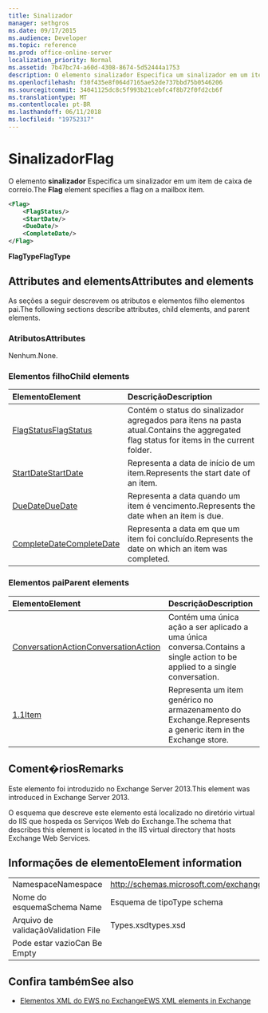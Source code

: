 ```yaml
---
title: Sinalizador
manager: sethgros
ms.date: 09/17/2015
ms.audience: Developer
ms.topic: reference
ms.prod: office-online-server
localization_priority: Normal
ms.assetid: 7b47bc74-a60d-4308-8674-5d52444a1753
description: O elemento sinalizador Especifica um sinalizador em um item de caixa de correio.
ms.openlocfilehash: f30f435e8f064d7165ae52de737bbd75b0546206
ms.sourcegitcommit: 34041125dc8c5f993b21cebfc4f8b72f0fd2cb6f
ms.translationtype: MT
ms.contentlocale: pt-BR
ms.lasthandoff: 06/11/2018
ms.locfileid: "19752317"
---
```

# <a name="flag"></a><span data-ttu-id="42a9f-103">Sinalizador</span><span class="sxs-lookup"><span data-stu-id="42a9f-103">Flag</span></span>

<span data-ttu-id="42a9f-104">O elemento **sinalizador** Especifica um sinalizador em um item de caixa de correio.</span><span class="sxs-lookup"><span data-stu-id="42a9f-104">The **Flag** element specifies a flag on a mailbox item.</span></span> 
  
```XML
<Flag>
    <FlagStatus/>
    <StartDate/>
    <DueDate/>
    <CompleteDate/>
</Flag>
```

 <span data-ttu-id="42a9f-105">**FlagType**</span><span class="sxs-lookup"><span data-stu-id="42a9f-105">**FlagType**</span></span>
## <a name="attributes-and-elements"></a><span data-ttu-id="42a9f-106">Attributes and elements</span><span class="sxs-lookup"><span data-stu-id="42a9f-106">Attributes and elements</span></span>

<span data-ttu-id="42a9f-107">As seções a seguir descrevem os atributos e elementos filho elementos pai.</span><span class="sxs-lookup"><span data-stu-id="42a9f-107">The following sections describe attributes, child elements, and parent elements.</span></span>
  
### <a name="attributes"></a><span data-ttu-id="42a9f-108">Atributos</span><span class="sxs-lookup"><span data-stu-id="42a9f-108">Attributes</span></span>

<span data-ttu-id="42a9f-109">Nenhum.</span><span class="sxs-lookup"><span data-stu-id="42a9f-109">None.</span></span>
  
### <a name="child-elements"></a><span data-ttu-id="42a9f-110">Elementos filho</span><span class="sxs-lookup"><span data-stu-id="42a9f-110">Child elements</span></span>

|<span data-ttu-id="42a9f-111">**Elemento**</span><span class="sxs-lookup"><span data-stu-id="42a9f-111">**Element**</span></span>|<span data-ttu-id="42a9f-112">**Descrição**</span><span class="sxs-lookup"><span data-stu-id="42a9f-112">**Description**</span></span>|
|:-----|:-----|
|[<span data-ttu-id="42a9f-113">FlagStatus</span><span class="sxs-lookup"><span data-stu-id="42a9f-113">FlagStatus</span></span>](flagstatus.md) <br/> |<span data-ttu-id="42a9f-114">Contém o status do sinalizador agregados para itens na pasta atual.</span><span class="sxs-lookup"><span data-stu-id="42a9f-114">Contains the aggregated flag status for items in the current folder.</span></span>  <br/> |
|[<span data-ttu-id="42a9f-115">StartDate</span><span class="sxs-lookup"><span data-stu-id="42a9f-115">StartDate</span></span>](startdate.md) <br/> |<span data-ttu-id="42a9f-116">Representa a data de início de um item.</span><span class="sxs-lookup"><span data-stu-id="42a9f-116">Represents the start date of an item.</span></span>  <br/> |
|[<span data-ttu-id="42a9f-117">DueDate</span><span class="sxs-lookup"><span data-stu-id="42a9f-117">DueDate</span></span>](duedate.md) <br/> |<span data-ttu-id="42a9f-118">Representa a data quando um item é vencimento.</span><span class="sxs-lookup"><span data-stu-id="42a9f-118">Represents the date when an item is due.</span></span>  <br/> |
|[<span data-ttu-id="42a9f-119">CompleteDate</span><span class="sxs-lookup"><span data-stu-id="42a9f-119">CompleteDate</span></span>](completedate.md) <br/> |<span data-ttu-id="42a9f-120">Representa a data em que um item foi concluído.</span><span class="sxs-lookup"><span data-stu-id="42a9f-120">Represents the date on which an item was completed.</span></span>  <br/> |
   
### <a name="parent-elements"></a><span data-ttu-id="42a9f-121">Elementos pai</span><span class="sxs-lookup"><span data-stu-id="42a9f-121">Parent elements</span></span>

|<span data-ttu-id="42a9f-122">**Elemento**</span><span class="sxs-lookup"><span data-stu-id="42a9f-122">**Element**</span></span>|<span data-ttu-id="42a9f-123">**Descrição**</span><span class="sxs-lookup"><span data-stu-id="42a9f-123">**Description**</span></span>|
|:-----|:-----|
|[<span data-ttu-id="42a9f-124">ConversationAction</span><span class="sxs-lookup"><span data-stu-id="42a9f-124">ConversationAction</span></span>](conversationaction.md) <br/> |<span data-ttu-id="42a9f-125">Contém uma única ação a ser aplicado a uma única conversa.</span><span class="sxs-lookup"><span data-stu-id="42a9f-125">Contains a single action to be applied to a single conversation.</span></span>  <br/> |
|[<span data-ttu-id="42a9f-126">1.1</span><span class="sxs-lookup"><span data-stu-id="42a9f-126">Item</span></span>](item.md) <br/> |<span data-ttu-id="42a9f-127">Representa um item genérico no armazenamento do Exchange.</span><span class="sxs-lookup"><span data-stu-id="42a9f-127">Represents a generic item in the Exchange store.</span></span>  <br/> |
   
## <a name="remarks"></a><span data-ttu-id="42a9f-128">Coment�rios</span><span class="sxs-lookup"><span data-stu-id="42a9f-128">Remarks</span></span>

<span data-ttu-id="42a9f-129">Este elemento foi introduzido no Exchange Server 2013.</span><span class="sxs-lookup"><span data-stu-id="42a9f-129">This element was introduced in Exchange Server 2013.</span></span>
  
<span data-ttu-id="42a9f-130">O esquema que descreve este elemento está localizado no diretório virtual do IIS que hospeda os Serviços Web do Exchange.</span><span class="sxs-lookup"><span data-stu-id="42a9f-130">The schema that describes this element is located in the IIS virtual directory that hosts Exchange Web Services.</span></span>
  
## <a name="element-information"></a><span data-ttu-id="42a9f-131">Informações de elemento</span><span class="sxs-lookup"><span data-stu-id="42a9f-131">Element information</span></span>

|||
|:-----|:-----|
|<span data-ttu-id="42a9f-132">Namespace</span><span class="sxs-lookup"><span data-stu-id="42a9f-132">Namespace</span></span>  <br/> |http://schemas.microsoft.com/exchange/services/2006/types  <br/> |
|<span data-ttu-id="42a9f-133">Nome do esquema</span><span class="sxs-lookup"><span data-stu-id="42a9f-133">Schema Name</span></span>  <br/> |<span data-ttu-id="42a9f-134">Esquema de tipo</span><span class="sxs-lookup"><span data-stu-id="42a9f-134">Type schema</span></span>  <br/> |
|<span data-ttu-id="42a9f-135">Arquivo de validação</span><span class="sxs-lookup"><span data-stu-id="42a9f-135">Validation File</span></span>  <br/> |<span data-ttu-id="42a9f-136">Types.xsd</span><span class="sxs-lookup"><span data-stu-id="42a9f-136">types.xsd</span></span>  <br/> |
|<span data-ttu-id="42a9f-137">Pode estar vazio</span><span class="sxs-lookup"><span data-stu-id="42a9f-137">Can Be Empty</span></span>  <br/> ||
   
## <a name="see-also"></a><span data-ttu-id="42a9f-138">Confira também</span><span class="sxs-lookup"><span data-stu-id="42a9f-138">See also</span></span>



- [<span data-ttu-id="42a9f-139">Elementos XML do EWS no Exchange</span><span class="sxs-lookup"><span data-stu-id="42a9f-139">EWS XML elements in Exchange</span></span>](ews-xml-elements-in-exchange.md)

